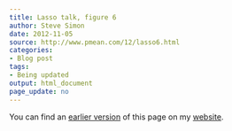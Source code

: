 ```yaml
---
title: Lasso talk, figure 6
author: Steve Simon
date: 2012-11-05
source: http://www.pmean.com/12/lasso6.html
categories:
- Blog post
tags:
- Being updated
output: html_document
page_update: no
---
```


You can find an [earlier version][sim1] of this page on my [website][sim2].

[sim1]: http://www.pmean.com/12/lasso6.html
[sim2]: http://www.pmean.com
